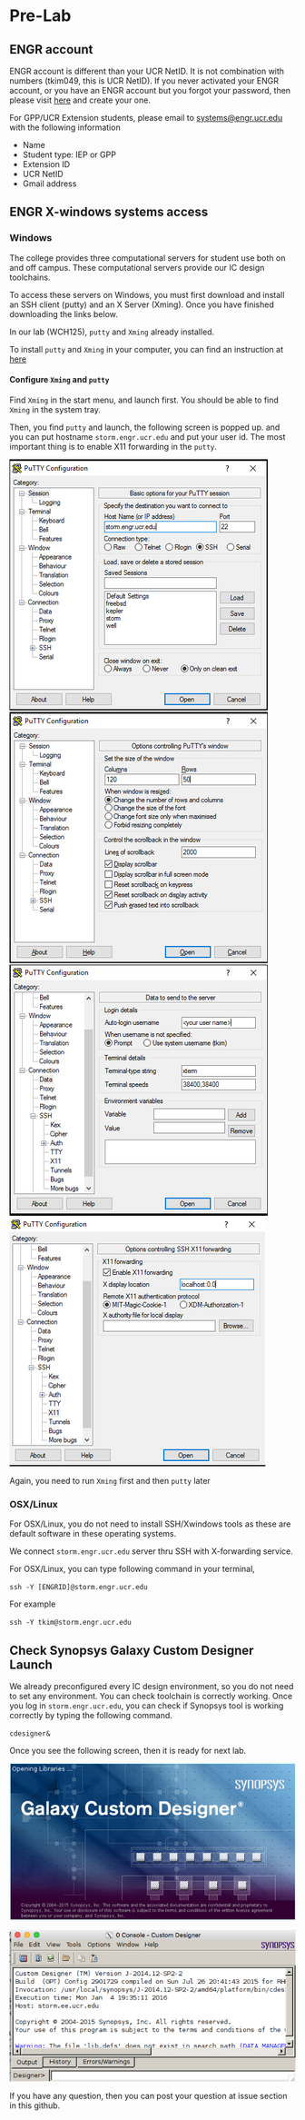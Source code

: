 # Pre-Lab

## ENGR account


ENGR account is different than your UCR NetID. It is not combination with numbers (tkim049, this is UCR NetID). If you never activated your ENGR account, or you have an ENGR account but you forgot your password, then please visit [here](https://www.engr.ucr.edu/secured/systems/login.php) and create your one.

For GPP/UCR Extension students, please email to systems@engr.ucr.edu with the following information

- Name
- Student type: IEP or GPP
- Extension ID
- UCR NetID
- Gmail address

## ENGR X-windows systems access

### Windows

The college provides three computational servers for student use both on and off campus. These computational servers provide our IC design toolchains.

To access these servers on Windows, you must first download and install an SSH client (putty) and an X Server (Xming).  Once you have finished downloading the links below.

In our lab (WCH125), `putty` and `Xming` already installed.

To install `putty` and `Xming` in your computer, you can find an instruction at [ here ](http://www.geo.mtu.edu/geoschem/docs/putty_install.html)


#### Configure `Xming` and `putty`

Find `Xming` in the start menu, and launch first. You should be able to find `Xming` in the system tray.

Then, you find `putty` and launch, the following screen is popped up.
and you can put hostname `storm.engr.ucr.edu` and put your user id. The most important thing is to enable X11 forwarding in the `putty`.

![putty1](images/lab0-03.png)
![putty1](images/lab0-04.png)
![putty1](images/lab0-05.png)
![putty1](images/lab0-06.png)


Again, you need to run `Xming` first and then `putty` later

### OSX/Linux

For OSX/Linux, you do not need to install SSH/Xwindows tools as these are default software in these operating systems.

We connect `storm.engr.ucr.edu` server thru SSH with X-forwarding service.


For OSX/Linux, you can type following command in your terminal,

`ssh -Y [ENGRID]@storm.engr.ucr.edu`

For example

`ssh -Y tkim@storm.engr.ucr.edu`

## Check Synopsys Galaxy Custom Designer Launch

We already preconfigured every IC design environment, so you do not need to set any environment. You can check toolchain is correctly working. Once you log in `storm.engr.ucr.edu`, you can check if Synopsys tool is working correctly by typing the following command.

`cdesigner&`

Once you see the following screen, then it is ready for next lab.

![Synopsys launch](images/lab0-01.png)

![Synopsys cdesigner](images/lab0-02.png)

If you have any question, then you can post your question at issue section in this github.
